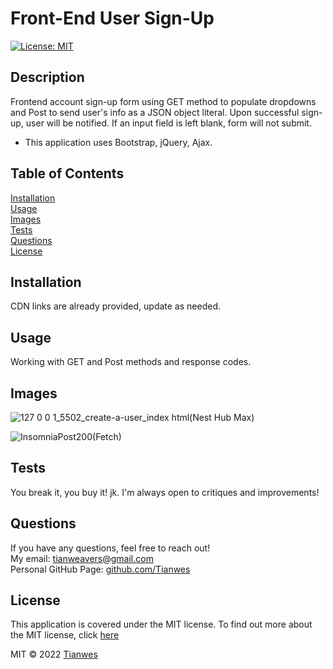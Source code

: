 # Front-End User Sign-Up   
[![License: MIT](https://img.shields.io/badge/License-MIT-green)](https://opensource.org/licenses/MIT)

## Description
Frontend account sign-up form using GET method to populate dropdowns and Post to send user's info as a JSON object literal. Upon successful sign-up, user will be notified. If an input field is left blank, form will not submit. 
- This application uses Bootstrap, jQuery, Ajax. 

## Table of Contents
[Installation](#installation)  
[Usage](#usage)  
[Images](#images)  
[Tests](#tests)  
[Questions](#questions)  
[License](#license) 

## Installation
CDN links are already provided, update as needed.

## Usage
Working with GET and Post methods and response codes.

## Images
![127 0 0 1_5502_create-a-user_index html(Nest Hub Max)](https://user-images.githubusercontent.com/72744783/151670946-4ff28096-9792-422f-8db0-0b1d9b014914.png)

![InsomniaPost200(Fetch)](https://user-images.githubusercontent.com/72744783/151671202-1f1a4b13-4972-4869-a1d2-271a874a701f.jpg)


## Tests
You break it, you buy it! jk. I'm always open to critiques and improvements!

## Questions
If you have any questions, feel free to reach out!  
My email: [tianweavers@gmail.com](mailto:tianweavers@gmail.com)  
Personal GitHub Page: [github.com/Tianwes](https://github.com/Tianwes)

## License
This application is covered under the MIT license.
To find out more about the MIT license, click [here](https://opensource.org/licenses/MIT)

MIT © 2022 [Tianwes](https://github.com/Tianwes)

